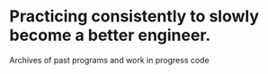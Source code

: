 # Practicing consistently to slowly become a better engineer.
Archives of past programs and work in progress code
